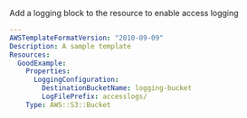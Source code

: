 
Add a logging block to the resource to enable access logging

```yaml
---
AWSTemplateFormatVersion: "2010-09-09"
Description: A sample template
Resources:
  GoodExample:
    Properties:
      LoggingConfiguration:
        DestinationBucketName: logging-bucket
        LogFilePrefix: accesslogs/
    Type: AWS::S3::Bucket
```

